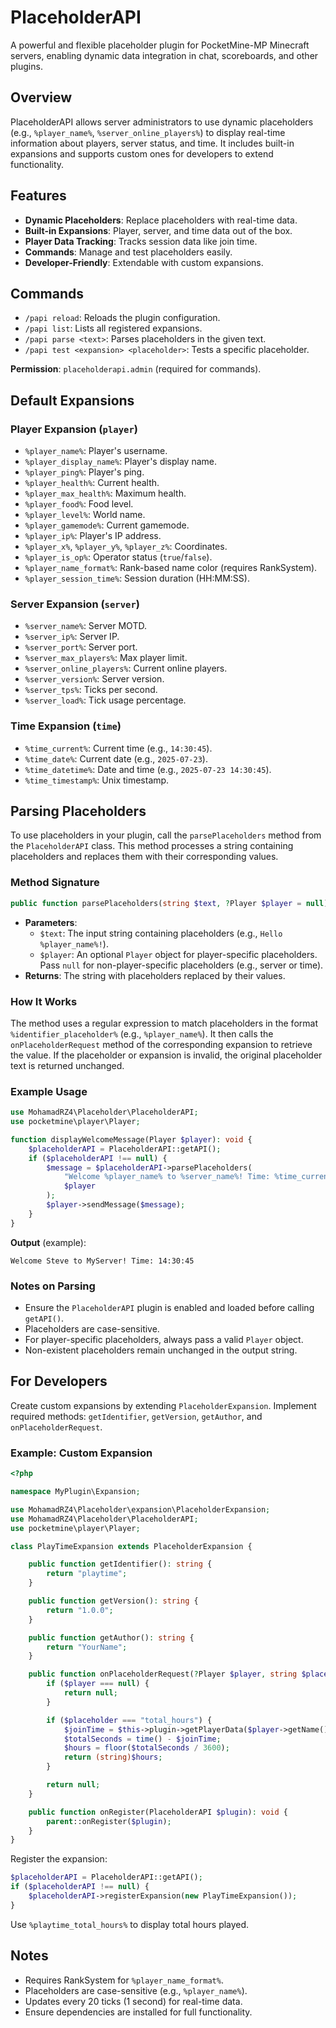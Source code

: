 # PlaceholderAPI

A powerful and flexible placeholder plugin for PocketMine-MP Minecraft servers, enabling dynamic data integration in chat, scoreboards, and other plugins.

## Overview

PlaceholderAPI allows server administrators to use dynamic placeholders (e.g., `%player_name%`, `%server_online_players%`) to display real-time information about players, server status, and time. It includes built-in expansions and supports custom ones for developers to extend functionality.

## Features

- **Dynamic Placeholders**: Replace placeholders with real-time data.
- **Built-in Expansions**: Player, server, and time data out of the box.
- **Player Data Tracking**: Tracks session data like join time.
- **Commands**: Manage and test placeholders easily.
- **Developer-Friendly**: Extendable with custom expansions.

## Commands

- `/papi reload`: Reloads the plugin configuration.
- `/papi list`: Lists all registered expansions.
- `/papi parse <text>`: Parses placeholders in the given text.
- `/papi test <expansion> <placeholder>`: Tests a specific placeholder.

**Permission**: `placeholderapi.admin` (required for commands).

## Default Expansions

### Player Expansion (`player`)
- `%player_name%`: Player's username.
- `%player_display_name%`: Player's display name.
- `%player_ping%`: Player's ping.
- `%player_health%`: Current health.
- `%player_max_health%`: Maximum health.
- `%player_food%`: Food level.
- `%player_level%`: World name.
- `%player_gamemode%`: Current gamemode.
- `%player_ip%`: Player's IP address.
- `%player_x%`, `%player_y%`, `%player_z%`: Coordinates.
- `%player_is_op%`: Operator status (`true`/`false`).
- `%player_name_format%`: Rank-based name color (requires RankSystem).
- `%player_session_time%`: Session duration (HH:MM:SS).

### Server Expansion (`server`)
- `%server_name%`: Server MOTD.
- `%server_ip%`: Server IP.
- `%server_port%`: Server port.
- `%server_max_players%`: Max player limit.
- `%server_online_players%`: Current online players.
- `%server_version%`: Server version.
- `%server_tps%`: Ticks per second.
- `%server_load%`: Tick usage percentage.

### Time Expansion (`time`)
- `%time_current%`: Current time (e.g., `14:30:45`).
- `%time_date%`: Current date (e.g., `2025-07-23`).
- `%time_datetime%`: Date and time (e.g., `2025-07-23 14:30:45`).
- `%time_timestamp%`: Unix timestamp.

## Parsing Placeholders

To use placeholders in your plugin, call the `parsePlaceholders` method from the `PlaceholderAPI` class. This method processes a string containing placeholders and replaces them with their corresponding values.

### Method Signature
```php
public function parsePlaceholders(string $text, ?Player $player = null): string
```

- **Parameters**:
  - `$text`: The input string containing placeholders (e.g., `Hello %player_name%!`).
  - `$player`: An optional `Player` object for player-specific placeholders. Pass `null` for non-player-specific placeholders (e.g., server or time).
- **Returns**: The string with placeholders replaced by their values.

### How It Works
The method uses a regular expression to match placeholders in the format `%identifier_placeholder%` (e.g., `%player_name%`). It then calls the `onPlaceholderRequest` method of the corresponding expansion to retrieve the value. If the placeholder or expansion is invalid, the original placeholder text is returned unchanged.

### Example Usage
```php
use MohamadRZ4\Placeholder\PlaceholderAPI;
use pocketmine\player\Player;

function displayWelcomeMessage(Player $player): void {
    $placeholderAPI = PlaceholderAPI::getAPI();
    if ($placeholderAPI !== null) {
        $message = $placeholderAPI->parsePlaceholders(
            "Welcome %player_name% to %server_name%! Time: %time_current%",
            $player
        );
        $player->sendMessage($message);
    }
}
```

**Output** (example):
```
Welcome Steve to MyServer! Time: 14:30:45
```

### Notes on Parsing
- Ensure the `PlaceholderAPI` plugin is enabled and loaded before calling `getAPI()`.
- Placeholders are case-sensitive.
- For player-specific placeholders, always pass a valid `Player` object.
- Non-existent placeholders remain unchanged in the output string. 

## For Developers

Create custom expansions by extending `PlaceholderExpansion`. Implement required methods: `getIdentifier`, `getVersion`, `getAuthor`, and `onPlaceholderRequest`.

### Example: Custom Expansion
```php
<?php

namespace MyPlugin\Expansion;

use MohamadRZ4\Placeholder\expansion\PlaceholderExpansion;
use MohamadRZ4\Placeholder\PlaceholderAPI;
use pocketmine\player\Player;

class PlayTimeExpansion extends PlaceholderExpansion {

    public function getIdentifier(): string {
        return "playtime";
    }

    public function getVersion(): string {
        return "1.0.0";
    }

    public function getAuthor(): string {
        return "YourName";
    }

    public function onPlaceholderRequest(?Player $player, string $placeholder): ?string {
        if ($player === null) {
            return null;
        }

        if ($placeholder === "total_hours") {
            $joinTime = $this->plugin->getPlayerData($player->getName())["join_time"] ?? time();
            $totalSeconds = time() - $joinTime;
            $hours = floor($totalSeconds / 3600);
            return (string)$hours;
        }

        return null;
    }

    public function onRegister(PlaceholderAPI $plugin): void {
        parent::onRegister($plugin);
    }
}
```

Register the expansion:
```php
$placeholderAPI = PlaceholderAPI::getAPI();
if ($placeholderAPI !== null) {
    $placeholderAPI->registerExpansion(new PlayTimeExpansion());
}
```

Use `%playtime_total_hours%` to display total hours played.

## Notes

- Requires RankSystem for `%player_name_format%`.
- Placeholders are case-sensitive (e.g., `%player_name%`).
- Updates every 20 ticks (1 second) for real-time data.
- Ensure dependencies are installed for full functionality.